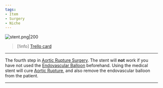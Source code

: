 ```yaml
---
tags:
- Item
- Surgery
- Niche
---
```


![stent.png\|200](/Items/Medical%20Stent%20-%20Attachments/6718845db30472d958dd7caf.png)

> [!info] [Trello card](https://trello.com/c/gJ15D00Q/107-medical-stent)

---

The fourth step in [Aortic Rupture Surgery](../Procedures/Aortic%20Rupture%20Surgery.md). The stent will **not** work if you have not used the [Endovascular Balloon](Endovascular%20Balloon.md) beforehand. Using the medical stent will cure [Aortic Rupture](../Torso/Aortic%20Rupture.md), and also remove the endovascular balloon from the patient.

---

